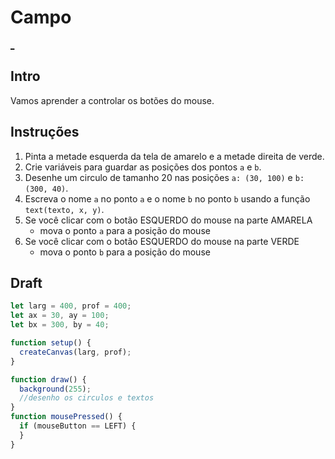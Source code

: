 # Campo

[_]()

## Intro

Vamos aprender a controlar os botões do mouse.

## Instruções

1. Pinta a metade esquerda da tela de amarelo e a metade direita de verde.
2. Crie variáveis para guardar as posições dos pontos `a` e `b`.
3. Desenhe um circulo de tamanho 20 nas posições `a: (30, 100)` e `b: (300, 40)`.
4. Escreva o nome `a` no ponto `a` e o nome `b` no ponto `b` usando a função `text(texto, x, y)`.
5. Se você clicar com o botão ESQUERDO do mouse na parte AMARELA
    - mova o ponto `a` para a posição do mouse
6. Se você clicar com o botão ESQUERDO do mouse na parte VERDE
    - mova o ponto `b` para a posição do mouse

## Draft

```js
let larg = 400, prof = 400;
let ax = 30, ay = 100;
let bx = 300, by = 40;

function setup() {
  createCanvas(larg, prof);
}

function draw() {
  background(255);
  //desenho os circulos e textos
}
function mousePressed() {
  if (mouseButton == LEFT) {
  }
}


```
